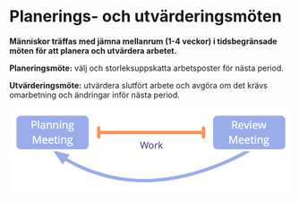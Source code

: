 # Planerings- och utvärderingsmöten

<summary>
<strong>Människor träffas med jämna mellanrum (1-4 veckor) i tidsbegränsade möten för att planera och utvärdera arbetet.</strong>
</summary>

**Planeringsmöte:** välj och storleksuppskatta arbetsposter för nästa period.

**Utvärderingsmöte:** utvärdera slutfört arbete och avgöra om det krävs omarbetning och ändringar inför nästa period.

![Planering- och granskningsmöten](img/meetings/planning-review.png)